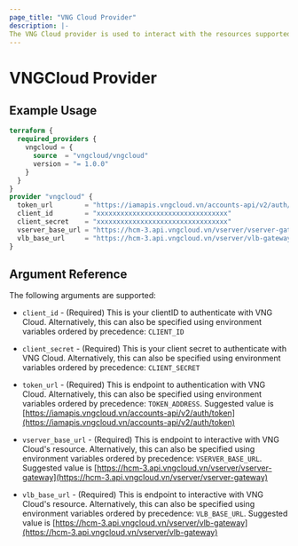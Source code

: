 ```yaml
---
page_title: "VNG Cloud Provider"
description: |-
The VNG Cloud provider is used to interact with the resources supported by VNG Cloud. The provider needs to be configured with the clientID and client secret before it can be used.
---
```


# VNGCloud Provider



## Example Usage

```terraform
terraform {
  required_providers {
    vngcloud = {
      source  = "vngcloud/vngcloud"
      version = "= 1.0.0"
    }
  }
}
provider "vngcloud" {
  token_url        = "https://iamapis.vngcloud.vn/accounts-api/v2/auth/token"
  client_id        = "xxxxxxxxxxxxxxxxxxxxxxxxxxxxxxxxx"
  client_secret    = "xxxxxxxxxxxxxxxxxxxxxxxxxxxxxxxxx"
  vserver_base_url = "https://hcm-3.api.vngcloud.vn/vserver/vserver-gateway"
  vlb_base_url     = "https://hcm-3.api.vngcloud.vn/vserver/vlb-gateway"
}
```
## Argument Reference

The following arguments are supported:

* `client_id` - (Required) This is your clientID to authenticate with VNG Cloud.  Alternatively, this can also be specified using environment variables ordered by precedence: `CLIENT_ID`

* `client_secret` - (Required) This is your client secret to authenticate with VNG Cloud.  Alternatively, this can also be specified using environment variables ordered by precedence: `CLIENT_SECRET`

* `token_url` - (Required) This is endpoint to authentication with VNG Cloud. Alternatively, this can also be specified using environment variables ordered by precedence: `TOKEN_ADDRESS`. Suggested value is [https://iamapis.vngcloud.vn/accounts-api/v2/auth/token](https://iamapis.vngcloud.vn/accounts-api/v2/auth/token)

* `vserver_base_url` - (Required) This is endpoint to interactive with VNG Cloud's resource. Alternatively, this can also be specified using environment variables ordered by precedence: `VSERVER_BASE_URL`. Suggested value is [https://hcm-3.api.vngcloud.vn/vserver/vserver-gateway](https://hcm-3.api.vngcloud.vn/vserver/vserver-gateway)

* `vlb_base_url` - (Required) This is endpoint to interactive with VNG Cloud's resource. Alternatively, this can also be specified using environment variables ordered by precedence: `VLB_BASE_URL`. Suggested value is [https://hcm-3.api.vngcloud.vn/vserver/vlb-gateway](https://hcm-3.api.vngcloud.vn/vserver/vlb-gateway)
